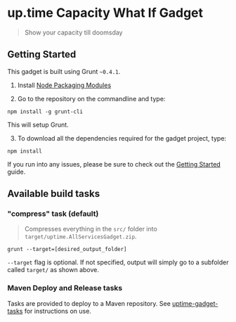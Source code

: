# up.time Capacity What If Gadget

> Show your capacity till doomsday

## Getting Started
This gadget is built using Grunt `~0.4.1`.

1. Install [Node Packaging Modules](https://npmjs.org/)

2. Go to the repository on the commandline and type:
```shell
npm install -g grunt-cli
```
This will setup Grunt.

3. To download all the dependencies required for the gadget project, type:
```shell
npm install
```

If you run into any issues, please be sure to check out the [Getting Started](http://gruntjs.com/getting-started) guide.

## Available build tasks
### "compress" task (default)
> Compresses everything in the `src/` folder into `target/uptime.AllServicesGadget.zip`. 

```shell
grunt --target=[desired_output_folder]
```
`--target` flag is optional.  If not specified, output will simply go to a subfolder called `target/` as shown above.

### Maven Deploy and Release tasks
Tasks are provided to deploy to a Maven repository.  See [uptime-gadget-tasks](https://github.com/uptimesoftware/uptime-gadget-tasks) for instructions on use.

